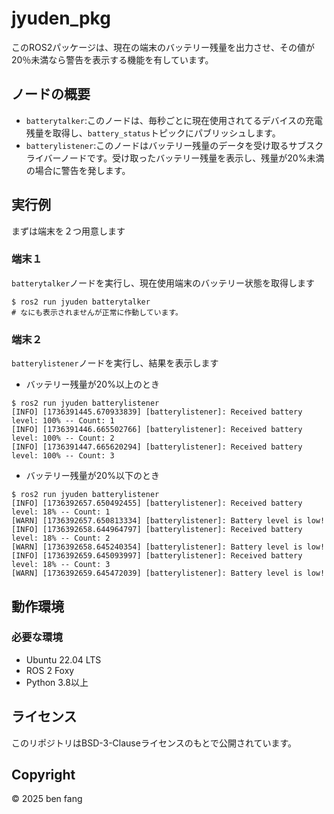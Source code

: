 # jyuden_pkg
このROS2パッケージは、現在の端末のバッテリー残量を出力させ、その値が20％未満なら警告を表示する機能を有しています。
## ノードの概要
- `batterytalker`:このノードは、毎秒ごとに現在使用されてるデバイスの充電残量を取得し、`battery_status`トピックにパブリッシュします。
- `batterylistener`:このノードはバッテリー残量のデータを受け取るサブスクライバーノードです。受け取ったバッテリー残量を表示し、残量が20%未満の場合に警告を発します。
## 実行例
まずは端末を２つ用意します
### 端末１

`batterytalker`ノードを実行し、現在使用端末のバッテリー状態を取得します
```
$ ros2 run jyuden batterytalker
# なにも表示されませんが正常に作動しています。
```
### 端末２
`batterylistener`ノードを実行し、結果を表示します
- バッテリー残量が20%以上のとき
```
$ ros2 run jyuden batterylistener
[INFO] [1736391445.670933839] [batterylistener]: Received battery level: 100% -- Count: 1
[INFO] [1736391446.665502766] [batterylistener]: Received battery level: 100% -- Count: 2
[INFO] [1736391447.665620294] [batterylistener]: Received battery level: 100% -- Count: 3
```
- バッテリー残量が20%以下のとき
```
$ ros2 run jyuden batterylistener
[INFO] [1736392657.650492455] [batterylistener]: Received battery level: 18% -- Count: 1
[WARN] [1736392657.650813334] [batterylistener]: Battery level is low!
[INFO] [1736392658.644964797] [batterylistener]: Received battery level: 18% -- Count: 2
[WARN] [1736392658.645240354] [batterylistener]: Battery level is low!
[INFO] [1736392659.645093997] [batterylistener]: Received battery level: 18% -- Count: 3
[WARN] [1736392659.645472039] [batterylistener]: Battery level is low!
```
## 動作環境
### 必要な環境
- Ubuntu 22.04 LTS
- ROS 2 Foxy
- Python 3.8以上

## ライセンス
このリポジトリはBSD-3-Clauseライセンスのもとで公開されています。

## Copyright
© 2025 ben fang

